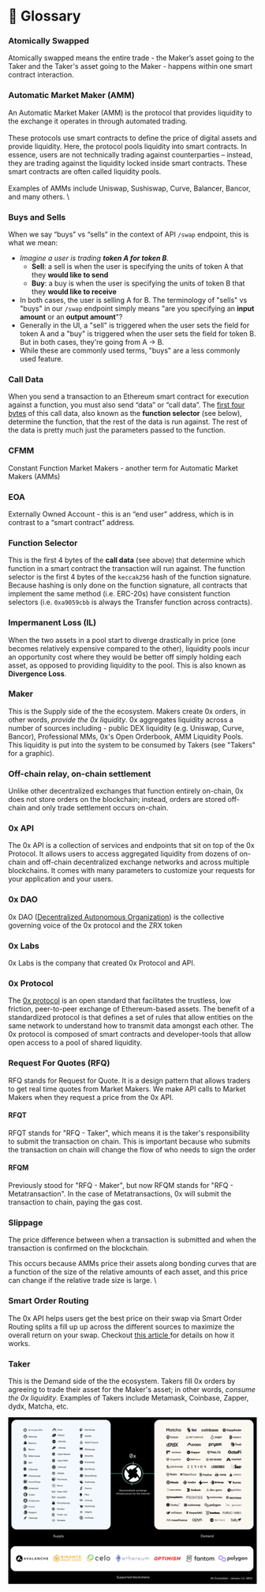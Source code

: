 # 📘 Glossary

### Atomically Swapped

Atomically swapped means the entire trade - the Maker’s asset going to the Taker and the Taker's asset going to the Maker - happens within one smart contract interaction.

### Automatic Market Maker (AMM)

An Automatic Market Maker (AMM) is the protocol that  provides liquidity to the exchange it operates in through automated trading.\
\
These protocols use smart contracts to define the price of digital assets and provide liquidity. Here, the protocol pools liquidity into smart contracts. In essence, users are not technically trading against counterparties – instead, they are trading against the liquidity locked inside smart contracts. These smart contracts are often called liquidity pools.\
\
Examples of AMMs include Uniswap, Sushiswap, Curve, Balancer, Bancor, and many others. \


### **Buys and Sells**

When we say “buys” vs “sells” in the context of API `/swap` endpoint, this is what we mean:

* _Imagine a user is trading **token A for token B**._
  * **Sell**: a sell is when the user is specifying the units of token A that they **would like to send**
  * **Buy**: a buy is when the user is specifying the units of token B that they **would like to receive**
* In both cases, the user is selling A for B. The terminology of "sells" vs "buys" in our `/swap` endpoint simply means "are you specifying an **input amount** or an **output amount**"?
* Generally in the UI, a "sell" is triggered when the user sets the field for token A and a "buy" is triggered when the user sets the field for token B. But in both cases, they're going from A → B.
* While these are commonly used terms, "buys" are a less commonly used feature.

### **Call Data**

When you send a transaction to an Ethereum smart contract for execution against a function, you must also send “data” or “call data”. The [first four bytes](https://www.4byte.directory/) of this call data, also known as the **function selector** (see below), determine the function, that the rest of the data is run against. The rest of the data is pretty much just the parameters passed to the function.

### CFMM

Constant Function Market Makers - another term for Automatic Market Makers (AMMs)

### **EOA**

Externally Owned Account - this is an “end user” address, which is in contrast to a “smart contract” address.

### **Function Selector**

This is the first 4 bytes of the **call data** (see above) that determine which function in a smart contract the transaction will run against. The function selector is the first 4 bytes of the `keccak256` hash of the function signature. Because hashing is only done on the function signature, all contracts that implement the same method (i.e. ERC-20s) have consistent function selectors (i.e. `0xa9059cbb` is always the Transfer function across contracts).

### **Impermanent Loss (IL)**

When the two assets in a pool start to diverge drastically in price (one becomes relatively expensive compared to the other), liquidity pools incur an opportunity cost where they would be better off simply holding each asset, as opposed to providing liquidity to the pool. This is also known as **Divergence Loss**.

### Maker

This is the Supply side of the the ecosystem. Makers create 0x orders, in other words, _provide the 0x liquidity_. 0x aggregates liquidity across a number of sources including -  public DEX liquidity (e.g. Uniswap, Curve, Bancor), Professional MMs, 0x's Open Orderbook, AMM  Liquidity Pools. This liquidity is put into the system to be consumed by Takers (see "Takers" for a graphic).&#x20;

### Off-chain relay, on-chain settlement

Unlike other decentralized exchanges that function entirely on-chain, 0x does not store orders on the blockchain; instead, orders are stored off-chain and only trade settlement occurs on-chain.

### **0x API**

The 0x API is a collection of services and endpoints that sit on top of the 0x Protocol. It allows users to access aggregated liquidity from dozens of on-chain and off-chain decentralized exchange networks and across multiple blockchains. It comes with many parameters to customize your requests for your application and your users.

### **0x DAO**

0x DAO ([Decentralized Autonomous Organization](https://ethereum.org/en/dao/)) is the collective governing voice of the 0x protocol and the ZRX token

### **0x Labs**

0x Labs is the company that created 0x Protocol and API.

### 0x Protocol

The [0x protocol](https://protocol.0x.org/en/latest/) is an open standard that facilitates the trustless, low friction, peer-to-peer exchange of Ethereum-based assets. The benefit of a standardized protocol is that defines a set of rules that allow entities on the same network to understand how to transmit data amongst each other. The 0x protocol is composed of smart contracts and  developer-tools that allow open access to a pool of shared liquidity.



### Request For Quotes (RFQ)

RFQ stands for Request for Quote. It is a design pattern that allows traders to get real time quotes from Market Makers. We  make API calls to Market Makers when they request a price from the 0x API.&#x20;

#### RFQT&#x20;

RFQT stands for "RFQ - Taker", which means it is the taker's responsibility to submit the transaction on chain. This is important because who submits the transaction on chain will change the flow of who needs to sign the order

#### RFQM

Previously stood for "RFQ - Maker", but now RFQM stands for "RFQ - Metatransaction". In the case of Metatransactions, 0x will submit the transaction to chain, paying the gas cost.&#x20;

### Slippage

The price difference between when a transaction is submitted and when the transaction is confirmed on the blockchain.

This occurs because AMMs price their assets along bonding curves that are a function of the size of the relative amounts of each asset, and this price can change if the relative trade size is large. \


### Smart Order Routing

The 0x API helps users get the best price on their swap via Smart Order Routing splits a fill up up across the different sources to maximize the overall return on your swap. Checkout [this article ](https://blog.0xproject.com/0x-apis-smart-order-routing-7af0195515e5)for details on how it works.&#x20;

### Taker

This is the Demand side of the the ecosystem. Takers fill 0x orders by agreeing to trade their asset for the Maker's asset; in other words, _consume the 0x liquidity_. Examples of Takers include Metamask, Coinbase, Zapper, dydx, Matcha, etc. &#x20;

![The 0x Ecosystem is comprised of Supply (Makers) and Demand (Takers)](<../.gitbook/assets/Screen Shot 2022-01-26 at 1.59.15 PM.png>)

